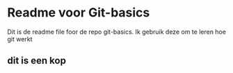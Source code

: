 # Readme voor Git-basics

Dit is de readme file foor de repo git-basics. Ik gebruik deze om te leren hoe git werkt

## dit is een kop